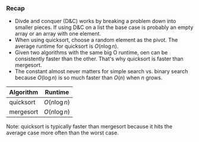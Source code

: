### Recap

- Divde and conquer (D&C) works by breaking a problem down into smaller pieces. If using D&C on a list the base case is probably an empty array or an array with one element.
- When using quicksort, choose a random element as the pivot. The average runtime for quicksort is $O(n \log n)$.
- Given two algorithms with the same big O runtime, oen can be consistently faster than the other. That's why quicksort is faster than mergesort.
- The constant almost never matters for simple search vs. binary search because $O(\log n)$ is so much faster than $O(n)$ when $n$ grows.

| Algorithm | Runtime |
|-----------|---------|
| quicksort | $O(n \log n)$ |
| mergesort | $O(n \log n)$ |

Note: quicksort is typically faster than mergesort because it hits the average case more often than the worst case.